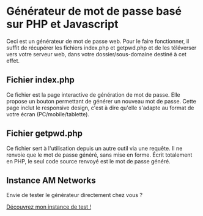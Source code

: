 # Générateur de mot de passe basé sur PHP et Javascript

Ceci est un générateur de mot de passe web.
Pour le faire fonctionner, il suffit de récupérer les fichiers index.php et getpwd.php et de les téléverser vers votre serveur web, dans votre dossier/sous-domaine destiné à cet effet.

## Fichier index.php

Ce fichier est la page interactive de génération de mot de passe.
Elle propose un bouton permettant de générer un nouveau mot de passe.
Cette page inclut le responsive design, c'est à dire qu'elle s'adapte au format de votre écran (PC/mobile/tablette).

## Fichier getpwd.php

Ce fichier sert à l'utilisation depuis un autre outil via une requête. Il ne renvoie que le mot de passe généré, sans mise en forme.
Écrit totalement en PHP, le seul code source renvoyé est le mot de passe généré.

## Instance AM Networks

Envie de tester le générateur directement chez vous ?

[Découvrez mon instance de test !](https://services.am-networks.fr/pwdgen)
